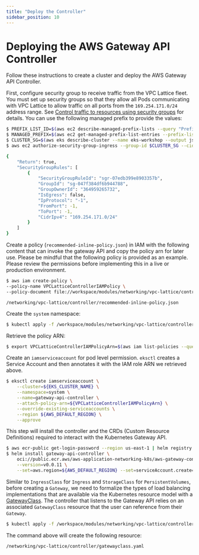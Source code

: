 ```yaml
---
title: "Deploy the Controller"
sidebar_position: 10
---
```


# Deploying the AWS Gateway API Controller

Follow these instructions to create a cluster and deploy the AWS Gateway API Controller.

First, configure security group to receive traffic from the VPC Lattice fleet. You must set up security groups so that they allow all Pods communicating with VPC Lattice to allow traffic on all ports from the `169.254.171.0/24` address range. See [Control traffic to resources using security groups](https://docs.aws.amazon.com/vpc/latest/userguide/VPC_SecurityGroups.html) for details. You can use the following managed prefix to provide the values:

```bash
$ PREFIX_LIST_ID=$(aws ec2 describe-managed-prefix-lists --query "PrefixLists[?PrefixListName=="\'com.amazonaws.$AWS_DEFAULT_REGION.vpc-lattice\'"].PrefixListId" | jq --raw-output .[])
$ MANAGED_PREFIX=$(aws ec2 get-managed-prefix-list-entries --prefix-list-id $PREFIX_LIST_ID --output json  | jq -r '.Entries[0].Cidr')
$ CLUSTER_SG=$(aws eks describe-cluster --name eks-workshop --output json| jq -r '.cluster.resourcesVpcConfig.clusterSecurityGroupId')
$ aws ec2 authorize-security-group-ingress --group-id $CLUSTER_SG --cidr $MANAGED_PREFIX --protocol -1

{
    "Return": true,
    "SecurityGroupRules": [
        {
            "SecurityGroupRuleId": "sgr-07edb399e8903357b",
            "GroupId": "sg-047f384df6b944788",
            "GroupOwnerId": "364959265732",
            "IsEgress": false,
            "IpProtocol": "-1",
            "FromPort": -1,
            "ToPort": -1,
            "CidrIpv4": "169.254.171.0/24"
        }
    ]
}
```

Create a policy (`recommended-inline-policy.json`) in IAM with the following content that can invoke the gateway API and copy the policy arn for later use. Please be mindful that the following policy is provided as an example. Please review the permissions before implementing this in a live or production environment. 

```bash
$ aws iam create-policy \
--policy-name VPCLatticeControllerIAMPolicy \
--policy-document file://workspace/modules/networking/vpc-lattice/controller/recommended-inline-policy.json
```

```file
/networking/vpc-lattice/controller/recommended-inline-policy.json
```

Create the `system` namespace:

```bash
$ kubectl apply -f /workspace/modules/networking/vpc-lattice/controller/deploy-namesystem.yaml
```

Retrieve the policy ARN:

```bash
$ export VPCLatticeControllerIAMPolicyArn=$(aws iam list-policies --query 'Policies[?PolicyName==`VPCLatticeControllerIAMPolicy`].Arn' --output text)
```

Create an `iamserviceaccount` for pod level permission. `eksctl` creates a Service Account and then annotates it with the IAM role ARN we retrieved above.

```bash
$ eksctl create iamserviceaccount \
    --cluster=${EKS_CLUSTER_NAME} \
    --namespace=system \
    --name=gateway-api-controller \
    --attach-policy-arn=${VPCLatticeControllerIAMPolicyArn} \
    --override-existing-serviceaccounts \
    --region ${AWS_DEFAULT_REGION} \
    --approve
```

This step will install the controller and the CRDs (Custom Resource Definitions) required to interact with the Kubernetes Gateway API.
      
```bash
$ aws ecr-public get-login-password --region us-east-1 | helm registry login --username AWS --password-stdin public.ecr.aws
$ helm install gateway-api-controller \
    oci://public.ecr.aws/aws-application-networking-k8s/aws-gateway-controller-chart\
    --version=v0.0.11 \
    --set=aws.region=${AWS_DEFAULT_REGION} --set=serviceAccount.create=false --namespace system
```

Similar to `IngressClass` for `Ingress` and `StorageClass` for `PersistentVolumes`, before creating a `Gateway`, we need to formalize the types of load balancing implementations that are available via the Kubernetes resource model with a [GatewayClass](https://gateway-api.sigs.k8s.io/concepts/api-overview/#gatewayclass). The controller that listens to the Gateway API relies on an associated `GatewayClass` resource that the user can reference from their `Gateway`.

```bash
$ kubectl apply -f /workspace/modules/networking/vpc-lattice/controller/gatewayclass.yaml
```

The command above will create the following resource:

```file
/networking/vpc-lattice/controller/gatewayclass.yaml
```
